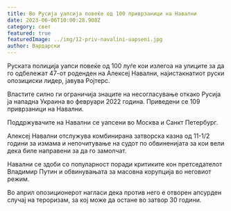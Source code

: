 ```yaml
---
title: Во Русија уапсија повеќе од 100 приврзаници на Навални
date: 2023-06-06T10:00:28.908Z
category: свет
featured: true
featuredImage: ../img/12-priv-navalini-uapseni.jpg
author: Вардарски
---
```

Руската полиција уапси повеќе од 100 луѓе кои излегоа на улиците за да го одбележат 47-от роденден на Алексеј Навални, најистакнатиот руски опозициски лидер, јавува Ројтерс.

Властите силно ги ограничија знаците на несогласување откако Русија ја нападна Украина во февруари 2022 година. Приведени се 109 приврзаници на Навални.

Поддржувачите на Навални се уапсени во Москва и Санкт Петербург.

Алексеј Навални отслужува комбинирана затворска казна од 11-1/2 години за измама и непочитување на судот по обвиненијата за кои вели дека биле направени за да го замолчат.

Навални се здоби со популарност поради критиките кон претседателот Владимир Путин и обвинувањата за масовна корупција во неговиот режим.

Во април опозиционерот нагласи дека против него е отворен апсурден случај на тероризам, за кој може да остане во затвор 30 години.
